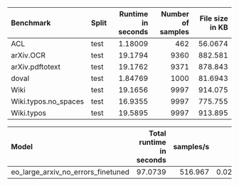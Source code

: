 | Benchmark            | Split   |   Runtime in seconds |   Number of samples |   File size in KB |
|:---------------------|:--------|---------------------:|--------------------:|------------------:|
| ACL                  | test    |              1.18009 |                 462 |           56.0674 |
| arXiv.OCR            | test    |             19.1794  |                9360 |          882.581  |
| arXiv.pdftotext      | test    |             19.1762  |                9371 |          878.843  |
| doval                | test    |              1.84769 |                1000 |           81.6943 |
| Wiki                 | test    |             19.1656  |                9997 |          914.075  |
| Wiki.typos.no_spaces | test    |             16.9355  |                9997 |          775.755  |
| Wiki.typos           | test    |             19.5895  |                9997 |          913.895  |

| Model                              |   Total runtime in seconds |   samples/s |     s/KB |
|:-----------------------------------|---------------------------:|------------:|---------:|
| eo_large_arxiv_no_errors_finetuned |                    97.0739 |     516.967 | 0.021558 |